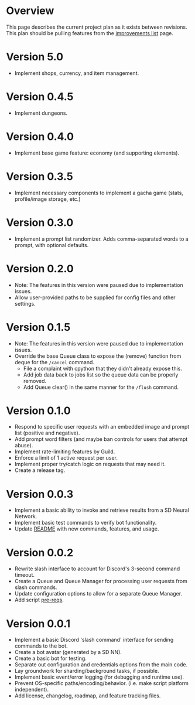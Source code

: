# Overview

This page describes the current project plan as it exists between revisions.
This plan should be pulling features from the [improvements list](IMPROVEMENTS_LIST.md) page.

# Version 5.0

- Implement shops, currency, and item management.

# Version 0.4.5 

- Implement dungeons.

# Version 0.4.0

- Implement base game feature: economy (and supporting elements).

# Version 0.3.5

- Implement necessary components to implement a gacha game (stats, profile/image storage, etc.)

# Version 0.3.0

- Implement a prompt list randomizer.  Adds comma-separated words to a prompt, with optional defaults.

# Version 0.2.0

- Note: The features in this version were paused due to implementation issues.
- Allow user-provided paths to be supplied for config files and other settings.

# Version 0.1.5

- Note: The features in this version were paused due to implementation issues.
- Override the base Queue class to expose the (remove) function from deque for the `/cancel` command.
  - File a complaint with cpython that they didn't already expose this.
  - Add job data back to jobs list so the queue data can be properly removed.
  - Add Queue clear() in the same manner for the `/flush` command.

# Version 0.1.0

- Respond to specific user requests with an embedded image and prompt list (positive and negative).
- Add prompt word filters (and maybe ban controls for users that attempt abuse).
- Implement rate-limiting features by Guild.
- Enforce a limit of 1 active request per user.
- Implement proper try/catch logic on requests that may need it.
- Create a release tag.

# Version 0.0.3

- Implement a basic ability to invoke and retrieve results from a SD Neural Network.
- Implement basic test commands to verify bot functionality.
- Update [README](README.md) with new commands, features, and usage.

# Version 0.0.2

- Rewrite slash interface to account for Discord's 3-second command timeout.
- Create a Queue and Queue Manager for processing user requests from slash commands.
- Update configuration options to allow for a separate Queue Manager.
- Add script [pre-reqs](requirements.txt).

# Version 0.0.1

- Implement a basic Discord 'slash command' interface for sending commands to the bot.
- Create a bot avatar (generated by a SD NN).
- Create a basic bot for testing.
- Separate out configuration and credentials options from the main code.
- Lay groundwork for sharding/background tasks, if possible.
- Implement basic event/error logging (for debugging and runtime use).
- Prevent OS-specific paths/encoding/behavior. (i.e. make script platform independent).
- Add license, changelog, roadmap, and feature tracking files.